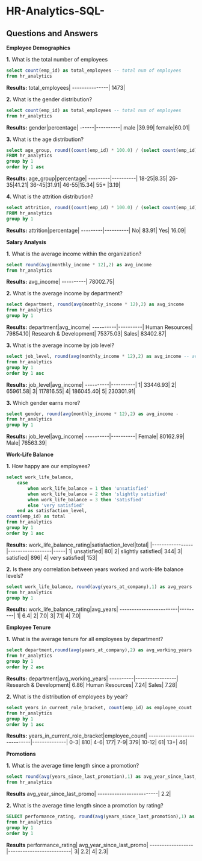 # HR-Analytics-SQL-
## Questions and Answers

**Employee Demographics**

**1.** What is the total number of employees

````sql
select count(emp_id) as total_employees -- total num of employees 
from hr_analytics
````
**Results:**
total_employees|
---------------|
1473|

**2.** What is the gender distribution?

````sql
select count(emp_id) as total_employees -- total num of employees 
from hr_analytics
````
**Results:**
gender|percentage|
------|----------|
male  |39.99|
female|60.01|

**3.** What is the age distribution? 

````sql
select age_group, round((count(emp_id) * 100.0) / (select count(emp_id) from hr_analytics),2) 
FROM hr_analytics
group by 1
order by 1 asc
````
**Results:**
age_group|percentage|
---------|----------|
18-25|8.35|
26-35|41.21|
36-45|31.91|
46-55|15.34|
55+  |3.19|

**4.** What is the attrition distribution?

````sql
select attrition, round((count(emp_id) * 100.0) / (select count(emp_id) from hr_analytics),2) as percentage 
FROM hr_analytics
group by 1
````
**Results:**
attrition|percentage|
---------|----------|
No| 83.91|
Yes| 16.09|

**Salary Analysis** 

**1.** What is the average income within the organization?

````sql
select round(avg(monthly_income * 12),2) as avg_income 
from hr_analytics
````
**Results:**
avg_income|
----------|
78002.75|

**2.** What is the average income by department?

````sql
select department, round(avg(monthly_income * 12),2) as avg_income
from hr_analytics
group by 1
````
**Results:**
department|avg_income|
----------|----------|
Human Resources| 79854.10|
Research & Development| 75375.03|
Sales| 83402.87|

**3.** What is the average income by job level?

````sql
select job_level, round(avg(monthly_income * 12),2) as avg_income -- avg annual income by level
from hr_analytics
group by 1 
order by 1 asc 
````
**Results:**
job_level|avg_income|
----------|----------|
1| 33446.93|
2| 65961.58|
3| 117816.55|
4| 186045.40|
5| 230301.91|

**3.** Which gender earns more?

````sql
select gender, round(avg(monthly_income * 12),2) as avg_income -
from hr_analytics
group by 1
````
**Results:**
job_level|avg_income|
----------|----------|
Female| 80162.99|
Male| 76563.39|

**Work-Life Balance** 

**1.** How happy are our employees?

````sql
select work_life_balance,
	case 
    	when work_life_balance = 1 then 'unsatisfied' 
    	when work_life_balance = 2 then 'slightly satisfied' 
    	when work_life_balance = 3 then 'satisfied' 
    	else 'very satisfied'
	end as satisfaction_level,
count(emp_id) as total
from hr_analytics
group by 1
order by 1 asc
````
**Results:**
work_life_balance_rating|satisfaction_level|total|
|-----------------|------------------|-----|
1| unsatisfied| 80|
2| slightly satisfied| 344|
3| satisfied| 896|
4| very satisfied| 153|

**2.** Is there any correlation between years worked and work-life balance levels?

````sql
select work_life_balance, round(avg(years_at_company),1) as avg_years 
from hr_analytics
group by 1
````
**Results:**
work_life_balance_rating|avg_years|
------------------------|---------|
1| 6.4|
2| 7.0|
3| 7.1|
4| 7.0|

**Employee Tenure** 

**1.** What is the average tenure for all employees by department?

````sql
select department,round(avg(years_at_company),2) as avg_working_years 
from hr_analytics
group by 1
order by 2 asc
````
**Results:**
department|avg_working_years|
----------|-----------------|
Research & Development| 6.86|
Human Resources| 7.24|
Sales| 7.28|

**2.** What is the distribution of employees by year?

````sql
select years_in_current_role_bracket, count(emp_id) as employee_count 
from hr_analytics
group by 1
order by 1 asc
````
**Results:**
years_in_current_role_bracket|employee_count|
-----------------------------|--------------|
0-3| 810|
4-6| 177|
7-9| 379|
10-12| 61|
13+| 46|

**Promotions** 

**1.** What is the average time length since a promotion?
````sql
select round(avg(years_since_last_promotion),1) as avg_year_since_last_promo 
from hr_analytics
````
**Results**
avg_year_since_last_promo|
-------------------------|
2.2|

**2.** What is the average time length since a promotion by rating?
````sql
SELECT performance_rating, round(avg(years_since_last_promotion),1) as avg_year_since_last_promo 
from hr_analytics
group by 1
order by 1
````
**Results**
performance_rating| avg_year_since_last_promo|
------------------|--------------------------|
3| 2.2|
4| 2.3|

